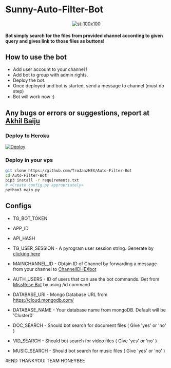 # Sunny-Auto-Filter-Bot
<p align="center">
  <a href="https://www.t.me/honeybeemovies">
    <img src="https://i.ibb.co/CnFbC9c/st-100x100.png" alt="st-100x100" border="0">
  </a>
</p>

#### Bot simply search for the files from provided channel according to given query and gives link to those files as buttons!
## How to use the bot
* Add user account to your channel !
* Add bot to group with admin rights.
* Deploy the bot.
* Once deployed and bot is started, send a message to channel (must do step)
* Bot will work now :)

## Any bugs or errors or suggestions, report at [Akhil Baiju](https://telegram.me/akhilbaiju)

### Deploy to Heroku
[![Deploy](https://www.herokucdn.com/deploy/button.svg)](https://heroku.com/deploy?template=https://github.com/akhilbaiju/Sunny-Auto-Filter-Bot2)

### Deploy in your vps
```sh
git clone https://github.com/TroJanzHEX/Auto-Filter-Bot
cd Auto-Filter-Bot
pip3 install -r requirements.txt
# <Create config.py appropriately>
python3 main.py
```

## Configs

* TG_BOT_TOKEN

* APP_ID      

* API_HASH

* TG_USER_SESSION  - A pyrogram user session string. Generate by [clicking here](https://repl.it/@prgofficial/String-Gen)

* MAINCHANNEL_ID - Obtain ID of Channel by forwarding a message from your channel to [ChannelIDHEXbot](https://telegram.dog/channelidhexbot)

* AUTH_USERS  - ID of users that can use the bot commands. Get from [MissRose Bot](https://telegram.dog/MissRose_bot) by using /id command

* DATABASE_URI  - Mongo Database URL from https://cloud.mongodb.com/

* DATABASE_NAME  - Your database name from mongoDB. Default will be 'Cluster0'

* DOC_SEARCH  - Should bot search for document files ( Give 'yes' or 'no' )

* VID_SEARCH  - Should bot search for video files ( Give 'yes' or 'no' )

* MUSIC_SEARCH  - Should bot search for music files ( Give 'yes' or 'no' )

#END THANKYOUI TEAM HONEYBEE
